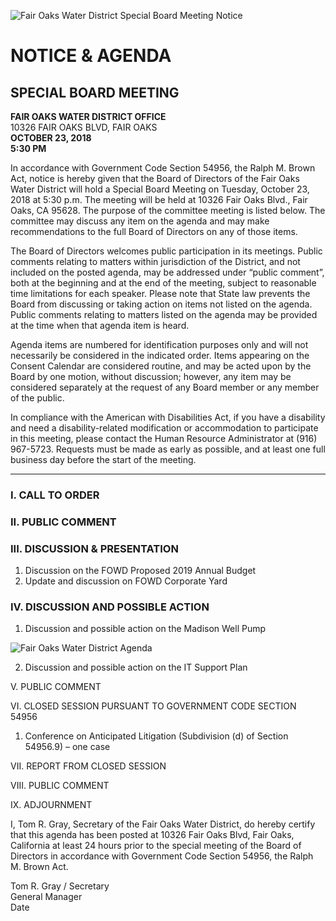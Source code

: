 <!-- Page 1 -->
![Fair Oaks Water District Special Board Meeting Notice](https://example.com/image.png)

# NOTICE & AGENDA
## SPECIAL BOARD MEETING

**FAIR OAKS WATER DISTRICT OFFICE**  
10326 FAIR OAKS BLVD, FAIR OAKS  
**OCTOBER 23, 2018**  
**5:30 PM**

In accordance with Government Code Section 54956, the Ralph M. Brown Act, notice is hereby given that the Board of Directors of the Fair Oaks Water District will hold a Special Board Meeting on Tuesday, October 23, 2018 at 5:30 p.m. The meeting will be held at 10326 Fair Oaks Blvd., Fair Oaks, CA 95628. The purpose of the committee meeting is listed below. The committee may discuss any item on the agenda and may make recommendations to the full Board of Directors on any of those items.

The Board of Directors welcomes public participation in its meetings. Public comments relating to matters within jurisdiction of the District, and not included on the posted agenda, may be addressed under “public comment”, both at the beginning and at the end of the meeting, subject to reasonable time limitations for each speaker. Please note that State law prevents the Board from discussing or taking action on items not listed on the agenda. Public comments relating to matters listed on the agenda may be provided at the time when that agenda item is heard.

Agenda items are numbered for identification purposes only and will not necessarily be considered in the indicated order. Items appearing on the Consent Calendar are considered routine, and may be acted upon by the Board by one motion, without discussion; however, any item may be considered separately at the request of any Board member or any member of the public.

In compliance with the American with Disabilities Act, if you have a disability and need a disability-related modification or accommodation to participate in this meeting, please contact the Human Resource Administrator at (916) 967-5723. Requests must be made as early as possible, and at least one full business day before the start of the meeting.

---

### I. CALL TO ORDER

### II. PUBLIC COMMENT

### III. DISCUSSION & PRESENTATION
1. Discussion on the FOWD Proposed 2019 Annual Budget  
2. Update and discussion on FOWD Corporate Yard

### IV. DISCUSSION AND POSSIBLE ACTION
1. Discussion and possible action on the Madison Well Pump
<!-- Page 2 -->
![Fair Oaks Water District Agenda](https://via.placeholder.com/993x768.png?text=FAIR+OAKS+WATER+DISTRICT+AGENDA+%E2%80%93+October+23%2C+2018+PAGE+2)

2. Discussion and possible action on the IT Support Plan

V. PUBLIC COMMENT

VI. CLOSED SESSION PURSUANT TO GOVERNMENT CODE SECTION 54956  
1. Conference on Anticipated Litigation (Subdivision (d) of Section 54956.9) – one case

VII. REPORT FROM CLOSED SESSION

VIII. PUBLIC COMMENT

IX. ADJOURNMENT

I, Tom R. Gray, Secretary of the Fair Oaks Water District, do hereby certify that this agenda has been posted at 10326 Fair Oaks Blvd, Fair Oaks, California at least 24 hours prior to the special meeting of the Board of Directors in accordance with Government Code Section 54956, the Ralph M. Brown Act.

Tom R. Gray / Secretary  
General Manager  
Date
